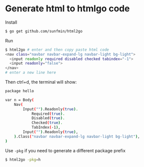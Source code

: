 # Generate html to htmlgo code

Install

```bash
$ go get github.com/sunfmin/html2go
```

Run 

```bash
$ html2go # enter and then copy paste html code
<nav class="navbar navbar-expand-lg navbar-light bg-light">
  <input readonly required disabled checked tabindex="-1">
  <input readonly="false">
</nav>
# enter a new line here
```

Then ctrl+d, the terminal will show:

```bash
package hello

var n = Body(
	Nav(
		Input("").Readonly(true).
			Required(true).
			Disabled(true).
			Checked(true).
			TabIndex(-1),
		Input("").Readonly(true),
	).Class("navbar navbar-expand-lg navbar-light bg-light"),
)
```

Use `-pkg` if you need to generate a different package prefix

```bash
$ html2go -pkg=h
```
